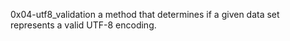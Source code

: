 0x04-utf8_validation
a method that determines if a given data set represents a valid UTF-8 encoding.